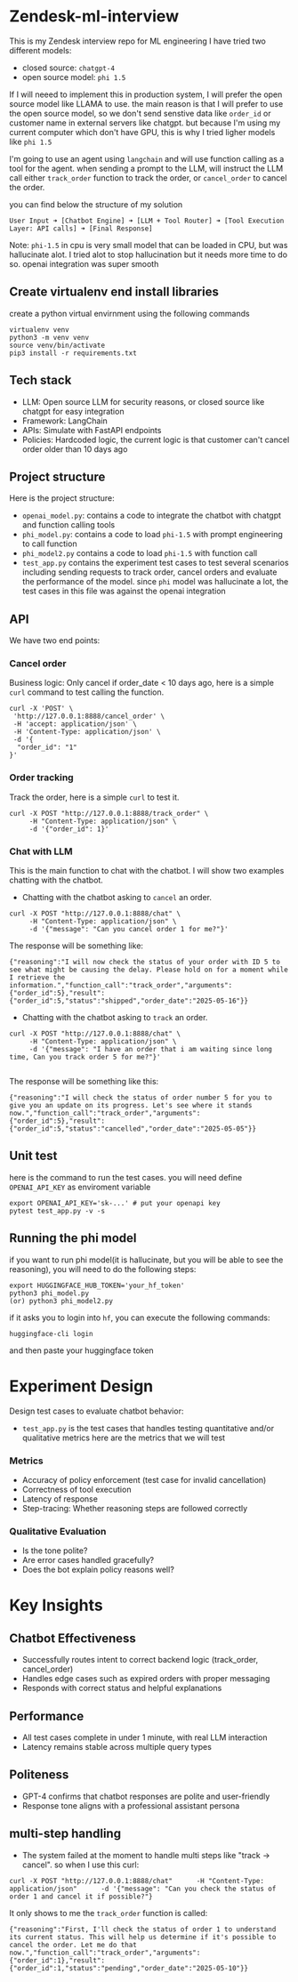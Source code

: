# Zendesk-ml-interview
This is my Zendesk interview repo for ML engineering 
I have tried two different models:
* closed source: `chatgpt-4`
* open source model: `phi 1.5` 

If I will neeed to implement this in production system, I will prefer the open source model like LLAMA to use. the main
reason is that I will prefer to use the open source model, so we don't send senstive data like `order_id` or customer name 
in external servers like chatgpt. but because I'm using my current computer which don't have GPU, this is why I tried ligher models
like `phi 1.5`

I'm going to use an agent using `langchain` and will use function calling as a tool for the agent. when sending a prompt to 
the LLM, will instruct the LLM call either `track_order` function to track the order, or `cancel_order` to cancel the order.

you can find below the structure of my solution
```
User Input ➜ [Chatbot Engine] ➜ [LLM + Tool Router] ➜ [Tool Execution Layer: API calls] ➜ [Final Response]
```


Note: `phi-1.5` in cpu is very small model that can be loaded in CPU, but was hallucinate alot. I tried alot to stop hallucination 
but it needs more time to do so. openai integration was super smooth

## Create virtualenv end install libraries
create a python virtual envirnment using the following commands
```
virtualenv venv
python3 -m venv venv
source venv/bin/activate
pip3 install -r requirements.txt
``` 

## Tech stack
* LLM: Open source LLM for security reasons, or closed source like chatgpt for easy integration
* Framework: LangChain 
* APIs: Simulate with FastAPI endpoints
* Policies: Hardcoded logic, the current logic is that customer can't cancel order older than 10 days ago


## Project structure

Here is the project structure:

* `openai_model.py`: contains a code to integrate the chatbot with chatgpt and function calling tools
* `phi_model.py`: contains a code to load `phi-1.5` with prompt engineering to call function
* `phi_model2.py` contains a code to load `phi-1.5` with function call
* `test_app.py` contains the experiment  test cases to test several scenarios including sending requests to track order, cancel orders and evaluate the performance of the model. since `phi` model was hallucinate a lot, the test cases in this file was against the openai integration


## API 

We have two end points:

### Cancel order 
Business logic: Only cancel if order_date < 10 days ago, here is a simple `curl` command to test calling the function.

```
curl -X 'POST' \
 'http://127.0.0.1:8888/cancel_order' \
 -H 'accept: application/json' \
 -H 'Content-Type: application/json' \
 -d '{
  "order_id": "1"
}'
```

### Order tracking 
Track the order, here is a simple `curl` to test it.
```
curl -X POST "http://127.0.0.1:8888/track_order" \
     -H "Content-Type: application/json" \
     -d '{"order_id": 1}'

```

### Chat with LLM
This is the main function to chat with the chatbot. I will show two examples chatting with the chatbot.

* Chatting with the chatbot asking to `cancel` an order. 
```
curl -X POST "http://127.0.0.1:8888/chat" \
     -H "Content-Type: application/json" \
     -d '{"message": "Can you cancel order 1 for me?"}'

```
The response will be something like:

```
{"reasoning":"I will now check the status of your order with ID 5 to see what might be causing the delay. Please hold on for a moment while I retrieve the information.","function_call":"track_order","arguments":{"order_id":5},"result":{"order_id":5,"status":"shipped","order_date":"2025-05-16"}}
```
* Chatting with the chatbot asking to `track` an order.
```
curl -X POST "http://127.0.0.1:8888/chat" \
     -H "Content-Type: application/json" \
     -d '{"message": "I have an order that i am waiting since long time, Can you track order 5 for me?"}'


```

The response will be something like this:

```
{"reasoning":"I will check the status of order number 5 for you to give you an update on its progress. Let's see where it stands now.","function_call":"track_order","arguments":{"order_id":5},"result":{"order_id":5,"status":"cancelled","order_date":"2025-05-05"}}
```

## Unit test
here is the command to run the test cases. you will need define `OPENAI_API_KEY` as enviroment variable
```
export OPENAI_API_KEY='sk-...' # put your openapi key
pytest test_app.py -v -s
```

## Running the phi model
if you want to run phi model(it is hallucinate, but you will be able to see the reasoning), you will need to do the following steps:

```
export HUGGINGFACE_HUB_TOKEN='your_hf_token'
python3 phi_model.py
(or) python3 phi_model2.py
```

if it asks you to login into `hf`, you can execute the following commands:
```
huggingface-cli login
```
and then paste your huggingface token

# Experiment Design
Design test cases to evaluate chatbot behavior:

* `test_app.py` is the test cases that handles testing quantitative and/or qualitative metrics 
here are the metrics that we will test

### Metrics
* Accuracy of policy enforcement (test case for invalid cancellation)
* Correctness of tool execution
* Latency of response
* Step-tracing: Whether reasoning steps are followed correctly

### Qualitative Evaluation
* Is the tone polite?
* Are error cases handled gracefully?
* Does the bot explain policy reasons well?

# Key Insights
## Chatbot Effectiveness
* Successfully routes intent to correct backend logic (track_order, cancel_order)
* Handles edge cases such as expired orders with proper messaging
* Responds with correct status and helpful explanations

## Performance
* All test cases complete in under 1 minute, with real LLM interaction
* Latency remains stable across multiple query types
## Politeness
* GPT-4 confirms that chatbot responses are polite and user-friendly
* Response tone aligns with a professional assistant persona
## multi-step  handling
* The system failed at the moment to handle multi steps like "track -> cancel". so when I use this curl:
```
curl -X POST "http://127.0.0.1:8888/chat"      -H "Content-Type: application/json"      -d '{"message": "Can you check the status of order 1 and cancel it if possible?"}
```
It only shows to me the `track_order` function is called:
```
{"reasoning":"First, I'll check the status of order 1 to understand its current status. This will help us determine if it's possible to cancel the order. Let me do that now.","function_call":"track_order","arguments":{"order_id":1},"result":{"order_id":1,"status":"pending","order_date":"2025-05-10"}}
```




